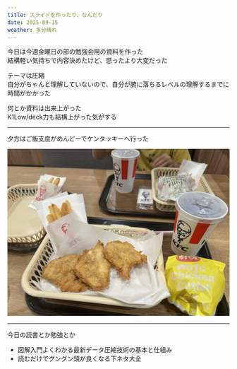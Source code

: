 ```yaml
---
title: スライドを作ったり、なんだり
date: 2025-09-15
weather: 多分晴れ
---
```

今日は今週金曜日の部の勉強会用の資料を作った  
結構軽い気持ちで内容決めたけど、思ったより大変だった

テーマは圧縮  
自分がちゃんと理解していないので、自分が腑に落ちるレベルの理解するまでに時間がかかった

何とか資料は出来上がった  
K1Low/deck力も結構上がった気がする

---

夕方はご飯支度がめんどーでケンタッキーへ行った

![Image](../../assets/diary-20250915104643.jpeg)

---

今日の読書とか勉強とか
- 図解入門よくわかる最新データ圧縮技術の基本と仕組み
- 読むだけでグングン頭が良くなる下ネタ大全
